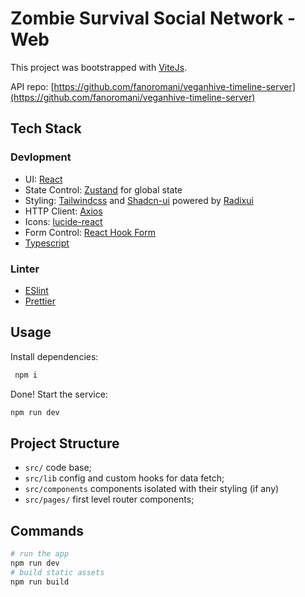 # Zombie Survival Social Network - Web

This project was bootstrapped with [ViteJs](https://github.com/facebook/create-react-app).

API repo: [https://github.com/fanoromani/veganhive-timeline-server](https://github.com/fanoromani/veganhive-timeline-server)

## Tech Stack

### Devlopment

- UI: [React](https://reactjs.org/)
- State Control: [Zustand](https://github.com/pmndrs/zustand) for global state
- Styling: [Tailwindcss](https://tailwindcss.com/) and [Shadcn-ui](https://ui.shadcn.com/) powered by [Radixui](https://www.radix-ui.com/)
- HTTP Client: [Axios](https://github.com/axios/axios)
- Icons: [lucide-react](https://lucide.dev/guide/packages/lucide-react)
- Form Control: [React Hook Form](https://react-hook-form.com/)
- [Typescript](https://www.typescriptlang.org/)

### Linter

- [ESlint](https://eslint.org/)
- [Prettier](https://github.com/prettier/prettier)

## Usage

Install dependencies:

```sh
 npm i
```

Done! Start the service:

```sh
npm run dev
```

## Project Structure

- `src/` code base;
- `src/lib` config and custom hooks for data fetch;
- `src/components` components isolated with their styling (if any)
- `src/pages/` first level router components;

## Commands

```sh
# run the app
npm run dev
# build static assets
npm run build
```
